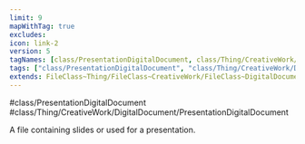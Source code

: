 ```yaml
---
limit: 9
mapWithTag: true
excludes:
icon: link-2
version: 5
tagNames: [class/PresentationDigitalDocument, class/Thing/CreativeWork/DigitalDocument/PresentationDigitalDocument, schema-org/PresentationDigitalDocument]
tags: ["class/PresentationDigitalDocument", "class/Thing/CreativeWork/DigitalDocument/PresentationDigitalDocument"]
extends: FileClass~Thing/FileClass~CreativeWork/FileClass~DigitalDocument
---
```


#class/PresentationDigitalDocument
#class/Thing/CreativeWork/DigitalDocument/PresentationDigitalDocument


A file containing slides or used for a presentation.

